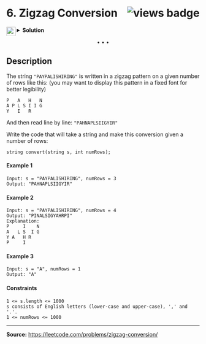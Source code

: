 <h1>
6. Zigzag Conversion
<img src="https://tinyurl.com/39hvyaxx" align="right" alt="views badge">
</h1>

<details>
<summary>
    <img src="https://git.io/JDE5D" height="24" align="left" alt="swift">
    <b>Solution</b>
</summary>

<br/>

```swift
class Solution {
    func convert(_ s: String, _ numRows: Int) -> String {
        guard numRows > 1 else { return s }
        
        var lines = [[Character]](repeating: [], count: numRows)
        var index: Int = 0
        var flag: Bool = false
        
        for ch in s {
            lines[index].append(ch)
            if flag {
                index -= 1
                if index == -1 {
                    flag = false
                    index += 2
                }
            } else {
                index += 1
                if index == numRows {
                    flag = true
                    index -= 2
                }
            }
        }
        return lines.map { String($0) }.joined()
    }
}
```

<p>
<a href="https://gist.github.com/asahiocean/af4d0ae056750b09ea58e67c72d066c9">
<img src="https://git.io/JDNlC" alt="GitHub Gist" height="18" align="center">
</a>
<a href="https://leetcode.com/problems/zigzag-conversion/discuss/1597244">
<img src="https://git.io/JDSVA" alt="LeetCode Discuss" height="28" align="right">
</a>
</p>
    
</details>

<p align="center">• • •</p>

## Description

The string ```"PAYPALISHIRING"``` is written in a zigzag pattern on a given number of rows like this: (you may want to display this pattern in a fixed font for better legibility)

```
P   A   H   N
A P L S I I G
Y   I   R
```

And then read line by line: ```"PAHNAPLSIIGYIR"```

Write the code that will take a string and make this conversion given a number of rows:

```
string convert(string s, int numRows);
```

#### Example 1

```
Input: s = "PAYPALISHIRING", numRows = 3
Output: "PAHNAPLSIIGYIR"
```

#### Example 2

```
Input: s = "PAYPALISHIRING", numRows = 4
Output: "PINALSIGYAHRPI"
Explanation:
P     I    N
A   L S  I G
Y A   H R
P     I
```

#### Example 3

```
Input: s = "A", numRows = 1
Output: "A"
``` 

#### Constraints

```
1 <= s.length <= 1000
s consists of English letters (lower-case and upper-case), ',' and '.'.
1 <= numRows <= 1000
```

---

**Source:** https://leetcode.com/problems/zigzag-conversion/
